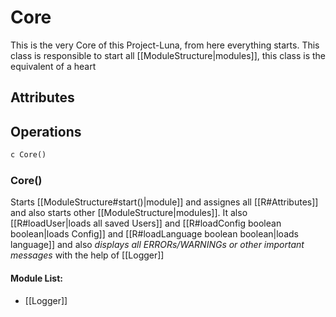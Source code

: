# Core
This is the very Core of this Project-Luna, from here everything starts.
This class is responsible to start all [[ModuleStructure|modules]], this class is the equivalent of a heart

## Attributes

## Operations
```txt
c Core()
```

### Core()
Starts [[ModuleStructure#start()|module]] and assignes all [[R#Attributes]] and also starts other [[ModuleStructure|modules]]. It also [[R#loadUser|loads all saved Users]] and [[R#loadConfig boolean boolean|loads Config]] and [[R#loadLanguage boolean boolean|loads language]] and also *displays all ERRORs/WARNINGs or other important messages* with the help of [[Logger]] 
#### Module List:
- [[Logger]]
